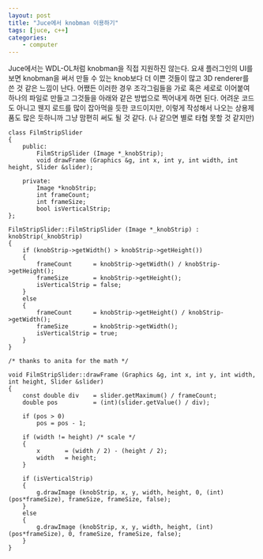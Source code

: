 ```yaml
---
layout: post
title: "Juce에서 knobman 이용하기"
tags: [juce, c++]
categories:
    - computer
---
```


Juce에서는 WDL-OL처럼 knobman을 직접 지원하진 않는다. 요새 플러그인의 UI를 보면 knobman을 써서 만들 수 있는 knob보다 더 이쁜 것들이 많고 3D renderer를 쓴 것 같은 느낌이 난다. 어쨌든 이러한 경우 조각그림들을 가로 혹은 세로로 이어붙여 하나의 파일로 만들고 그것들을 아래와 같은 방법으로 찍어내게 하면 된다. 어려운 코드도 아니고 웬지 로드를 많이 잡아먹을 듯한 코드이지만, 이렇게 작성해서 나오는 상용제품도 많은 듯하니까 그냥 맘편히 써도 될 것 같다. (나 같으면 별로 타협 못할 것 같지만)


```
class FilmStripSlider
{
	public:
		FilmStripSlider (Image *_knobStrip);
		void drawFrame (Graphics &g, int x, int y, int width, int height, Slider &slider);

	private:
		Image *knobStrip;
		int frameCount;
		int frameSize;
		bool isVerticalStrip;
};
```
```
FilmStripSlider::FilmStripSlider (Image *_knobStrip) : knobStrip(_knobStrip)
{
	if (knobStrip->getWidth() > knobStrip->getHeight())
	{
		frameCount		= knobStrip->getWidth() / knobStrip->getHeight();
		frameSize		= knobStrip->getHeight();
		isVerticalStrip	= false;
	}
	else
	{
		frameCount		= knobStrip->getHeight() / knobStrip->getWidth();
		frameSize		= knobStrip->getWidth();
		isVerticalStrip	= true;
	}
}

/* thanks to anita for the math */

void FilmStripSlider::drawFrame (Graphics &g, int x, int y, int width, int height, Slider &slider)
{
	const double div	= slider.getMaximum() / frameCount;
	double pos			= (int)(slider.getValue() / div);

	if (pos > 0)
		pos = pos - 1;

	if (width != height) /* scale */
	{
		x		= (width / 2) - (height / 2);
		width	= height;
	}

	if (isVerticalStrip)
	{
		g.drawImage (knobStrip, x, y, width, height, 0, (int)(pos*frameSize), frameSize, frameSize, false);
	}
	else
	{
		g.drawImage (knobStrip, x, y, width, height, (int)(pos*frameSize), 0, frameSize, frameSize, false);
	}
}
```
